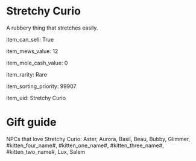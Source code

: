 # Stretchy Curio

A rubbery thing that stretches easily.

item_can_sell: True

item_mews_value: 12

item_mole_cash_value: 0

item_rarity: Rare

item_sorting_priority: 99907

item_uid: Stretchy Curio

# Gift guide

NPCs that love Stretchy Curio: Aster, Aurora, Basil, Beau, Bubby, Glimmer, #kitten_four_name#, #kitten_one_name#, #kitten_three_name#, #kitten_two_name#, Lux, Salem